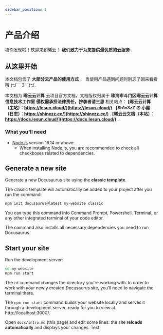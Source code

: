 ```yaml
---
sidebar_position: 1
---
```


# 产品介绍

被你发现啦！欢迎来到晞云！
**我们致力于为您提供最优质的云服务** .

## 从这里开始

本文档包含了 **大部分云产品的使用方式** ， 当使用产品遇到问题时别忘了回来看看哦 (づ￣ 3￣)づ.

本文档为 **晞云云计算** 云项目官方文档，文档版权归属于 **珠海市斗门区晞云云计算信息技术工作室**
**侵权需承担法律责任，抄袭者请三思**
相关站点：
**[晞云云计算（主站）：https://lesun.cloud/](https://lesun.cloud/)** .
**[Sh1n3zZ の 小屋（日志）：https://shinezz.cc/](https://shinezz.cc/)** .
**[晞云云文档（本站）：https://docs.lesun.cloud/](https://docs.lesun.cloud/)** .

### What you'll need

- [Node.js](https://nodejs.org/en/download/) version 16.14 or above:
  - When installing Node.js, you are recommended to check all checkboxes related to dependencies.

## Generate a new site

Generate a new Docusaurus site using the **classic template**.

The classic template will automatically be added to your project after you run the command:

```bash
npm init docusaurus@latest my-website classic
```

You can type this command into Command Prompt, Powershell, Terminal, or any other integrated terminal of your code editor.

The command also installs all necessary dependencies you need to run Docusaurus.

## Start your site

Run the development server:

```bash
cd my-website
npm run start
```

The `cd` command changes the directory you're working with. In order to work with your newly created Docusaurus site, you'll need to navigate the terminal there.

The `npm run start` command builds your website locally and serves it through a development server, ready for you to view at http://localhost:3000/.

Open `docs/intro.md` (this page) and edit some lines: the site **reloads automatically** and displays your changes.
Test

